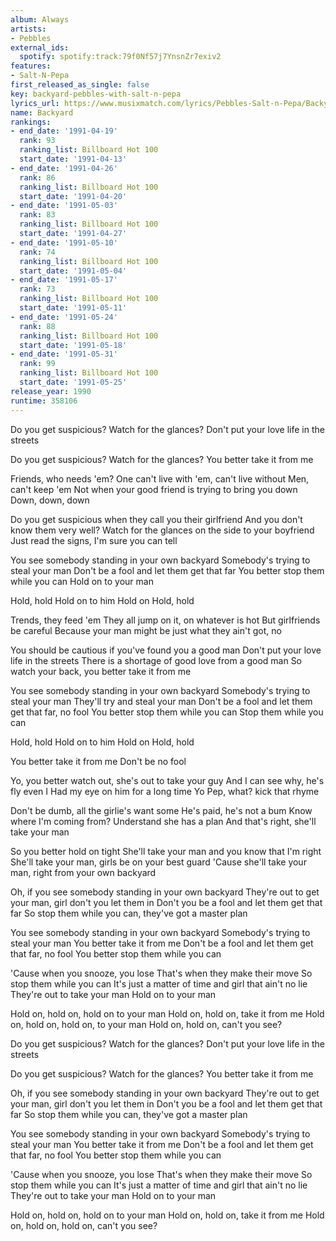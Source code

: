 ```yaml
---
album: Always
artists:
- Pebbles
external_ids:
  spotify: spotify:track:79f0Nf57j7YnsnZr7exiv2
features:
- Salt-N-Pepa
first_released_as_single: false
key: backyard-pebbles-with-salt-n-pepa
lyrics_url: https://www.musixmatch.com/lyrics/Pebbles-Salt-n-Pepa/Backyard
name: Backyard
rankings:
- end_date: '1991-04-19'
  rank: 93
  ranking_list: Billboard Hot 100
  start_date: '1991-04-13'
- end_date: '1991-04-26'
  rank: 86
  ranking_list: Billboard Hot 100
  start_date: '1991-04-20'
- end_date: '1991-05-03'
  rank: 83
  ranking_list: Billboard Hot 100
  start_date: '1991-04-27'
- end_date: '1991-05-10'
  rank: 74
  ranking_list: Billboard Hot 100
  start_date: '1991-05-04'
- end_date: '1991-05-17'
  rank: 73
  ranking_list: Billboard Hot 100
  start_date: '1991-05-11'
- end_date: '1991-05-24'
  rank: 88
  ranking_list: Billboard Hot 100
  start_date: '1991-05-18'
- end_date: '1991-05-31'
  rank: 99
  ranking_list: Billboard Hot 100
  start_date: '1991-05-25'
release_year: 1990
runtime: 358106
---
```

Do you get suspicious?
Watch for the glances?
Don't put your love life in the streets

Do you get suspicious?
Watch for the glances?
You better take it from me

Friends, who needs 'em?
One can't live with 'em, can't live without
Men, can't keep 'em
Not when your good friend is trying to bring you down
Down, down, down

Do you get suspicious when they call you their girlfriend
And you don't know them very well?
Watch for the glances on the side to your boyfriend
Just read the signs, I'm sure you can tell

You see somebody standing in your own backyard
Somebody's trying to steal your man
Don't be a fool and let them get that far
You better stop them while you can
Hold on to your man

Hold, hold
Hold on to him
Hold on
Hold, hold

Trends, they feed 'em
They all jump on it, on whatever is hot
But girlfriends be careful
Because your man might be just what they ain't got, no

You should be cautious if you've found you a good man
Don't put your love life in the streets
There is a shortage of good love from a good man
So watch your back, you better take it from me

You see somebody standing in your own backyard
Somebody's trying to steal your man
They'll try and steal your man
Don't be a fool and let them get that far, no fool
You better stop them while you can
Stop them while you can

Hold, hold
Hold on to him
Hold on
Hold, hold

You better take it from me
Don't be no fool

Yo, you better watch out, she's out to take your guy
And I can see why, he's fly even I
Had my eye on him for a long time
Yo Pep, what? kick that rhyme

Don't be dumb, all the girlie's want some
He's paid, he's not a bum
Know where I'm coming from?
Understand she has a plan
And that's right, she'll take your man

So you better hold on tight
She'll take your man and you know that I'm right
She'll take your man, girls be on your best guard
'Cause she'll take your man, right from your own backyard

Oh, if you see somebody standing in your own backyard
They're out to get your man, girl don't you let them in
Don't you be a fool and let them get that far
So stop them while you can, they've got a master plan

You see somebody standing in your own backyard
Somebody's trying to steal your man
You better take it from me
Don't be a fool and let them get that far, no fool
You better stop them while you can

'Cause when you snooze, you lose
That's when they make their move
So stop them while you can
It's just a matter of time and girl that ain't no lie
They're out to take your man
Hold on to your man

Hold on, hold on, hold on to your man
Hold on, hold on, take it from me
Hold on, hold on, hold on, to your man
Hold on, hold on, can't you see?

Do you get suspicious?
Watch for the glances?
Don't put your love life in the streets

Do you get suspicious?
Watch for the glances?
You better take it from me

Oh, if you see somebody standing in your own backyard
They're out to get your man, girl don't you let them in
Don't you be a fool and let them get that far
So stop them while you can, they've got a master plan

You see somebody standing in your own backyard
Somebody's trying to steal your man
You better take it from me
Don't be a fool and let them get that far, no fool
You better stop them while you can

'Cause when you snooze, you lose
That's when they make their move
So stop them while you can
It's just a matter of time and girl that ain't no lie
They're out to take your man
Hold on to your man

Hold on, hold on, hold on to your man
Hold on, hold on, take it from me
Hold on, hold on, hold on, can't you see?
